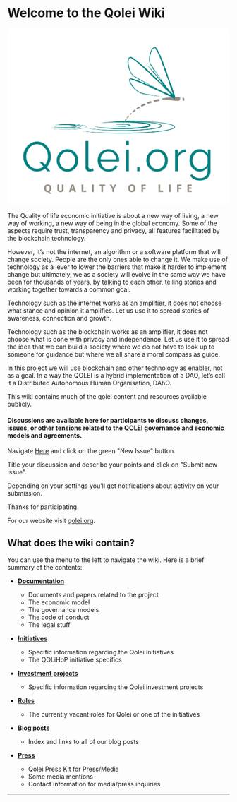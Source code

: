 # Welcome to the Qolei Wiki

![](images/Qolei_org_1.png)

The Quality of life economic initiative is about a new way of living, a new way of working, a new way of being in the global economy. Some of the aspects require trust, transparency and privacy, all features facilitated by the blockchain technology.

However, it’s not the internet, an algorithm or a software platform that will change society. People are the only ones able to change it.
We make use of technology as a lever to lower the barriers that make it harder to implement change but ultimately, we as a society will evolve in the same way we have been for thousands of years, by talking to each other, telling stories and working together towards a common goal.

Technology such as the internet works as an amplifier, it does not choose what stance and opinion it amplifies. Let us use it to spread stories of awareness, connection and growth.

Technology such as the blockchain works as an amplifier, it does not choose what is done with privacy and independence. Let us use it to spread the idea that we can build a society where we do not have to look up to someone for guidance but where we all share a moral compass as guide.

In this project we will use blockchain and other technology as enabler, not as a goal. In a way the QOLEI is a hybrid implementation of a DAO, let’s call it a Distributed Autonomous Human Organisation, DAhO.

This wiki contains much of the qolei content and resources available publicly.

#### Discussions are available here for participants to discuss changes, issues, or other tensions related to the QOLEI governance and economic models and agreements. 

Navigate <a href="https://github.com/qolei/qolei-wiki/issues" target="_blank">Here</a> and click on the green "New Issue" button. 

Title your discussion and describe your points and click on "Submit new issue". 

Depending on your settings you'll get notifications about activity on your submission. 

Thanks for participating. 

For our website visit [qolei.org](https://qolei.org).

## **What does the wiki contain?**
You can use the menu to the left to navigate the wiki. Here is a brief summary of the contents:

- **<u>Documentation</u>**

    - Documents and papers related to the project
    - The economic model
    - The governance models
	- The code of conduct
	- The legal stuff

- **<u>Initiatives</u>**

    - Specific information regarding the Qolei initiatives
	- The QOLiHoP initiative specifics

- **<u>Investment projects</u>**

    - Specific information regarding the Qolei investment projects

- **<u>Roles</u>**

    - The currently vacant roles for Qolei or one of the initiatives

- **<u>Blog posts</u>**

    - Index and links to all of our blog posts

- **<u>Press</u>**

    - Qolei Press Kit for Press/Media
    - Some media mentions
    - Contact information for media/press inquiries
___